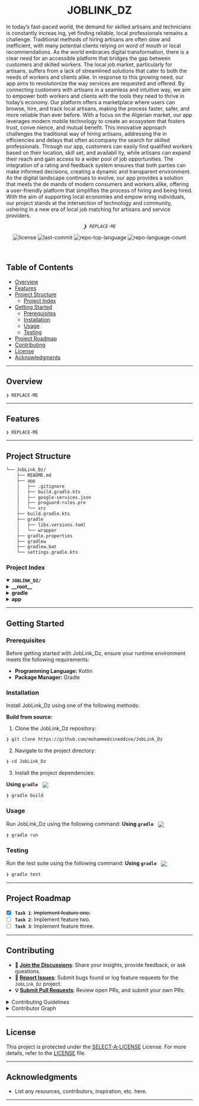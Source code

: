 <p align="center">
   
</p>
<p align="center"><h1 align="center">JOBLINK_DZ</h1></p>
 In today’s fast-paced world, the demand for skilled artisans and technicians is constantly increas
ing, yet finding reliable, local professionals remains a challenge. Traditional methods of hiring
 artisans are often slow and inefficient, with many potential clients relying on word of mouth or
 local recommendations. As the world embraces digital transformation, there is a clear need for
 an accessible platform that bridges the gap between customers and skilled workers. The local
 job market, particularly for artisans, suffers from a lack of streamlined solutions that cater to
 both the needs of workers and clients alike.
 In response to this growing need, our app aims to revolutionize the way services are requested
 and offered. By connecting customers with artisans in a seamless and intuitive way, we aim to
 empower both workers and clients with the tools they need to thrive in today’s economy. Our
 platform offers a marketplace where users can browse, hire, and track local artisans, making the
 process faster, safer, and more reliable than ever before. With a focus on the Algerian market,
 our app leverages modern mobile technology to create an ecosystem that fosters trust, conve
nience, and mutual benefit.
 This innovative approach challenges the traditional way of hiring artisans, addressing the in
efficiencies and delays that often accompany the search for skilled professionals. Through our
 app, customers can easily find qualified workers based on their location, skill set, and availabil
ity, while artisans can expand their reach and gain access to a wider pool of job opportunities.
 The integration of a rating and feedback system ensures that both parties can make informed
 decisions, creating a dynamic and transparent environment.
 As the digital landscape continues to evolve, our app provides a solution that meets the de
mands of modern consumers and workers alike, offering a user-friendly platform that simplifies
 the process of hiring and being hired. With the aim of supporting local economies and empow
ering individuals, our project stands at the intersection of technology and community, ushering
 in a new era of local job matching for artisans and service providers.
<p align="center">
	<em><code>❯ REPLACE-ME</code></em>
</p>
<p align="center">
	<img src="https://img.shields.io/github/license/mohammedzineddine/JobLink_Dz?style=default&logo=opensourceinitiative&logoColor=white&color=8600ff" alt="license">
	<img src="https://img.shields.io/github/last-commit/mohammedzineddine/JobLink_Dz?style=default&logo=git&logoColor=white&color=8600ff" alt="last-commit">
	<img src="https://img.shields.io/github/languages/top/mohammedzineddine/JobLink_Dz?style=default&color=8600ff" alt="repo-top-language">
	<img src="https://img.shields.io/github/languages/count/mohammedzineddine/JobLink_Dz?style=default&color=8600ff" alt="repo-language-count">
</p>
<p align="center"><!-- default option, no dependency badges. -->
</p>
<p align="center">
	<!-- default option, no dependency badges. -->
</p>
<br>

##  Table of Contents

- [ Overview](#-overview)
- [ Features](#-features)
- [ Project Structure](#-project-structure)
  - [ Project Index](#-project-index)
- [ Getting Started](#-getting-started)
  - [ Prerequisites](#-prerequisites)
  - [ Installation](#-installation)
  - [ Usage](#-usage)
  - [ Testing](#-testing)
- [ Project Roadmap](#-project-roadmap)
- [ Contributing](#-contributing)
- [ License](#-license)
- [ Acknowledgments](#-acknowledgments)

---

##  Overview

<code>❯ REPLACE-ME</code>

---

##  Features

<code>❯ REPLACE-ME</code>

---

##  Project Structure

```sh
└── JobLink_Dz/
    ├── README.md
    ├── app
    │   ├── .gitignore
    │   ├── build.gradle.kts
    │   ├── google-services.json
    │   ├── proguard-rules.pro
    │   └── src
    ├── build.gradle.kts
    ├── gradle
    │   ├── libs.versions.toml
    │   └── wrapper
    ├── gradle.properties
    ├── gradlew
    ├── gradlew.bat
    └── settings.gradle.kts
```


###  Project Index
<details open>
	<summary><b><code>JOBLINK_DZ/</code></b></summary>
	<details> <!-- __root__ Submodule -->
		<summary><b>__root__</b></summary>
		<blockquote>
			<table>
			<tr>
				<td><b><a href='https://github.com/mohammedzineddine/JobLink_Dz/blob/master/gradlew.bat'>gradlew.bat</a></b></td>
				<td><code>❯ REPLACE-ME</code></td>
			</tr>
			<tr>
				<td><b><a href='https://github.com/mohammedzineddine/JobLink_Dz/blob/master/build.gradle.kts'>build.gradle.kts</a></b></td>
				<td><code>❯ REPLACE-ME</code></td>
			</tr>
			<tr>
				<td><b><a href='https://github.com/mohammedzineddine/JobLink_Dz/blob/master/settings.gradle.kts'>settings.gradle.kts</a></b></td>
				<td><code>❯ REPLACE-ME</code></td>
			</tr>
			</table>
		</blockquote>
	</details>
	<details> <!-- gradle Submodule -->
		<summary><b>gradle</b></summary>
		<blockquote>
			<table>
			<tr>
				<td><b><a href='https://github.com/mohammedzineddine/JobLink_Dz/blob/master/gradle/libs.versions.toml'>libs.versions.toml</a></b></td>
				<td><code>❯ REPLACE-ME</code></td>
			</tr>
			</table>
		</blockquote>
	</details>
	<details> <!-- app Submodule -->
		<summary><b>app</b></summary>
		<blockquote>
			<table>
			<tr>
				<td><b><a href='https://github.com/mohammedzineddine/JobLink_Dz/blob/master/app/build.gradle.kts'>build.gradle.kts</a></b></td>
				<td><code>❯ REPLACE-ME</code></td>
			</tr>
			<tr>
				<td><b><a href='https://github.com/mohammedzineddine/JobLink_Dz/blob/master/app/google-services.json'>google-services.json</a></b></td>
				<td><code>❯ REPLACE-ME</code></td>
			</tr>
			<tr>
				<td><b><a href='https://github.com/mohammedzineddine/JobLink_Dz/blob/master/app/proguard-rules.pro'>proguard-rules.pro</a></b></td>
				<td><code>❯ REPLACE-ME</code></td>
			</tr>
			</table>
			<details>
				<summary><b>src</b></summary>
				<blockquote>
					<details>
						<summary><b>main</b></summary>
						<blockquote>
							<details>
								<summary><b>java</b></summary>
								<blockquote>
									<details>
										<summary><b>com</b></summary>
										<blockquote>
											<details>
												<summary><b>example</b></summary>
												<blockquote>
													<details>
														<summary><b>localjobs</b></summary>
														<blockquote>
															<table>
															<tr>
																<td><b><a href='https://github.com/mohammedzineddine/JobLink_Dz/blob/master/app/src/main/java/com/example/localjobs/notificationsScreen.kt'>notificationsScreen.kt</a></b></td>
																<td><code>❯ REPLACE-ME</code></td>
															</tr>
															<tr>
																<td><b><a href='https://github.com/mohammedzineddine/JobLink_Dz/blob/master/app/src/main/java/com/example/localjobs/MyApp.kt'>MyApp.kt</a></b></td>
																<td><code>❯ REPLACE-ME</code></td>
															</tr>
															<tr>
																<td><b><a href='https://github.com/mohammedzineddine/JobLink_Dz/blob/master/app/src/main/java/com/example/localjobs/MainActivity.kt'>MainActivity.kt</a></b></td>
																<td><code>❯ REPLACE-ME</code></td>
															</tr>
															</table>
															<details>
																<summary><b>notifications</b></summary>
																<blockquote>
																	<table>
																	<tr>
																		<td><b><a href='https://github.com/mohammedzineddine/JobLink_Dz/blob/master/app/src/main/java/com/example/localjobs/notifications/MyFirebaseMessagingService.kt'>MyFirebaseMessagingService.kt</a></b></td>
																		<td><code>❯ REPLACE-ME</code></td>
																	</tr>
																	</table>
																</blockquote>
															</details>
															<details>
																<summary><b>screen</b></summary>
																<blockquote>
																	<table>
																	<tr>
																		<td><b><a href='https://github.com/mohammedzineddine/JobLink_Dz/blob/master/app/src/main/java/com/example/localjobs/screen/introScreen.kt'>introScreen.kt</a></b></td>
																		<td><code>❯ REPLACE-ME</code></td>
																	</tr>
																	<tr>
																		<td><b><a href='https://github.com/mohammedzineddine/JobLink_Dz/blob/master/app/src/main/java/com/example/localjobs/screen/SettingsScreen.kt'>SettingsScreen.kt</a></b></td>
																		<td><code>❯ REPLACE-ME</code></td>
																	</tr>
																	<tr>
																		<td><b><a href='https://github.com/mohammedzineddine/JobLink_Dz/blob/master/app/src/main/java/com/example/localjobs/screen/MapScreen.kt'>MapScreen.kt</a></b></td>
																		<td><code>❯ REPLACE-ME</code></td>
																	</tr>
																	<tr>
																		<td><b><a href='https://github.com/mohammedzineddine/JobLink_Dz/blob/master/app/src/main/java/com/example/localjobs/screen/splashScreen.kt'>splashScreen.kt</a></b></td>
																		<td><code>❯ REPLACE-ME</code></td>
																	</tr>
																	<tr>
																		<td><b><a href='https://github.com/mohammedzineddine/JobLink_Dz/blob/master/app/src/main/java/com/example/localjobs/screen/RegisterLoginScreen.kt'>RegisterLoginScreen.kt</a></b></td>
																		<td><code>❯ REPLACE-ME</code></td>
																	</tr>
																	</table>
																	<details>
																		<summary><b>artisan</b></summary>
																		<blockquote>
																			<table>
																			<tr>
																				<td><b><a href='https://github.com/mohammedzineddine/JobLink_Dz/blob/master/app/src/main/java/com/example/localjobs/screen/artisan/ArtisanLoginScreen.kt'>ArtisanLoginScreen.kt</a></b></td>
																				<td><code>❯ REPLACE-ME</code></td>
																			</tr>
																			<tr>
																				<td><b><a href='https://github.com/mohammedzineddine/JobLink_Dz/blob/master/app/src/main/java/com/example/localjobs/screen/artisan/HomeArt.kt'>HomeArt.kt</a></b></td>
																				<td><code>❯ REPLACE-ME</code></td>
																			</tr>
																			<tr>
																				<td><b><a href='https://github.com/mohammedzineddine/JobLink_Dz/blob/master/app/src/main/java/com/example/localjobs/screen/artisan/ArtisanRegisterScreen.kt'>ArtisanRegisterScreen.kt</a></b></td>
																				<td><code>❯ REPLACE-ME</code></td>
																			</tr>
																			</table>
																		</blockquote>
																	</details>
																	<details>
																		<summary><b>user</b></summary>
																		<blockquote>
																			<table>
																			<tr>
																				<td><b><a href='https://github.com/mohammedzineddine/JobLink_Dz/blob/master/app/src/main/java/com/example/localjobs/screen/user/UserRegisterScreen.kt'>UserRegisterScreen.kt</a></b></td>
																				<td><code>❯ REPLACE-ME</code></td>
																			</tr>
																			<tr>
																				<td><b><a href='https://github.com/mohammedzineddine/JobLink_Dz/blob/master/app/src/main/java/com/example/localjobs/screen/user/UserJobDetailsScreen.kt'>UserJobDetailsScreen.kt</a></b></td>
																				<td><code>❯ REPLACE-ME</code></td>
																			</tr>
																			<tr>
																				<td><b><a href='https://github.com/mohammedzineddine/JobLink_Dz/blob/master/app/src/main/java/com/example/localjobs/screen/user/UserLoginScreen.kt'>UserLoginScreen.kt</a></b></td>
																				<td><code>❯ REPLACE-ME</code></td>
																			</tr>
																			<tr>
																				<td><b><a href='https://github.com/mohammedzineddine/JobLink_Dz/blob/master/app/src/main/java/com/example/localjobs/screen/user/ServicesScreen.kt'>ServicesScreen.kt</a></b></td>
																				<td><code>❯ REPLACE-ME</code></td>
																			</tr>
																			<tr>
																				<td><b><a href='https://github.com/mohammedzineddine/JobLink_Dz/blob/master/app/src/main/java/com/example/localjobs/screen/user/ProfileSettingsScreen.kt'>ProfileSettingsScreen.kt</a></b></td>
																				<td><code>❯ REPLACE-ME</code></td>
																			</tr>
																			<tr>
																				<td><b><a href='https://github.com/mohammedzineddine/JobLink_Dz/blob/master/app/src/main/java/com/example/localjobs/screen/user/HomeScreen.kt'>HomeScreen.kt</a></b></td>
																				<td><code>❯ REPLACE-ME</code></td>
																			</tr>
																			</table>
																		</blockquote>
																	</details>
																</blockquote>
															</details>
															<details>
																<summary><b>pref</b></summary>
																<blockquote>
																	<table>
																	<tr>
																		<td><b><a href='https://github.com/mohammedzineddine/JobLink_Dz/blob/master/app/src/main/java/com/example/localjobs/pref/dataStore.kt'>dataStore.kt</a></b></td>
																		<td><code>❯ REPLACE-ME</code></td>
																	</tr>
																	</table>
																</blockquote>
															</details>
															<details>
																<summary><b>jobPost</b></summary>
																<blockquote>
																	<table>
																	<tr>
																		<td><b><a href='https://github.com/mohammedzineddine/JobLink_Dz/blob/master/app/src/main/java/com/example/localjobs/jobPost/PostJobScreen.kt'>PostJobScreen.kt</a></b></td>
																		<td><code>❯ REPLACE-ME</code></td>
																	</tr>
																	<tr>
																		<td><b><a href='https://github.com/mohammedzineddine/JobLink_Dz/blob/master/app/src/main/java/com/example/localjobs/jobPost/PostJobViewModel.kt'>PostJobViewModel.kt</a></b></td>
																		<td><code>❯ REPLACE-ME</code></td>
																	</tr>
																	</table>
																</blockquote>
															</details>
															<details>
																<summary><b>Sessions</b></summary>
																<blockquote>
																	<table>
																	<tr>
																		<td><b><a href='https://github.com/mohammedzineddine/JobLink_Dz/blob/master/app/src/main/java/com/example/localjobs/Sessions/UserSessionManager.kt'>UserSessionManager.kt</a></b></td>
																		<td><code>❯ REPLACE-ME</code></td>
																	</tr>
																	</table>
																</blockquote>
															</details>
															<details>
																<summary><b>Data</b></summary>
																<blockquote>
																	<table>
																	<tr>
																		<td><b><a href='https://github.com/mohammedzineddine/JobLink_Dz/blob/master/app/src/main/java/com/example/localjobs/Data/JobViewModel.kt'>JobViewModel.kt</a></b></td>
																		<td><code>❯ REPLACE-ME</code></td>
																	</tr>
																	<tr>
																		<td><b><a href='https://github.com/mohammedzineddine/JobLink_Dz/blob/master/app/src/main/java/com/example/localjobs/Data/Job.kt'>Job.kt</a></b></td>
																		<td><code>❯ REPLACE-ME</code></td>
																	</tr>
																	</table>
																</blockquote>
															</details>
															<details>
																<summary><b>di</b></summary>
																<blockquote>
																	<table>
																	<tr>
																		<td><b><a href='https://github.com/mohammedzineddine/JobLink_Dz/blob/master/app/src/main/java/com/example/localjobs/di/firebaseModule.kt'>firebaseModule.kt</a></b></td>
																		<td><code>❯ REPLACE-ME</code></td>
																	</tr>
																	<tr>
																		<td><b><a href='https://github.com/mohammedzineddine/JobLink_Dz/blob/master/app/src/main/java/com/example/localjobs/di/appModule.kt'>appModule.kt</a></b></td>
																		<td><code>❯ REPLACE-ME</code></td>
																	</tr>
																	<tr>
																		<td><b><a href='https://github.com/mohammedzineddine/JobLink_Dz/blob/master/app/src/main/java/com/example/localjobs/di/JobListViewModel.kt'>JobListViewModel.kt</a></b></td>
																		<td><code>❯ REPLACE-ME</code></td>
																	</tr>
																	</table>
																</blockquote>
															</details>
															<details>
																<summary><b>ui</b></summary>
																<blockquote>
																	<details>
																		<summary><b>theme</b></summary>
																		<blockquote>
																			<table>
																			<tr>
																				<td><b><a href='https://github.com/mohammedzineddine/JobLink_Dz/blob/master/app/src/main/java/com/example/localjobs/ui/theme/Theme.kt'>Theme.kt</a></b></td>
																				<td><code>❯ REPLACE-ME</code></td>
																			</tr>
																			<tr>
																				<td><b><a href='https://github.com/mohammedzineddine/JobLink_Dz/blob/master/app/src/main/java/com/example/localjobs/ui/theme/Type.kt'>Type.kt</a></b></td>
																				<td><code>❯ REPLACE-ME</code></td>
																			</tr>
																			<tr>
																				<td><b><a href='https://github.com/mohammedzineddine/JobLink_Dz/blob/master/app/src/main/java/com/example/localjobs/ui/theme/Color.kt'>Color.kt</a></b></td>
																				<td><code>❯ REPLACE-ME</code></td>
																			</tr>
																			</table>
																		</blockquote>
																	</details>
																</blockquote>
															</details>
														</blockquote>
													</details>
												</blockquote>
											</details>
										</blockquote>
									</details>
								</blockquote>
							</details>
						</blockquote>
					</details>
					<details>
						<summary><b>androidTest</b></summary>
						<blockquote>
							<details>
								<summary><b>java</b></summary>
								<blockquote>
									<details>
										<summary><b>com</b></summary>
										<blockquote>
											<details>
												<summary><b>example</b></summary>
												<blockquote>
													<details>
														<summary><b>localjobs</b></summary>
														<blockquote>
															<table>
															<tr>
																<td><b><a href='https://github.com/mohammedzineddine/JobLink_Dz/blob/master/app/src/androidTest/java/com/example/localjobs/ExampleInstrumentedTest.kt'>ExampleInstrumentedTest.kt</a></b></td>
																<td><code>❯ REPLACE-ME</code></td>
															</tr>
															</table>
														</blockquote>
													</details>
												</blockquote>
											</details>
										</blockquote>
									</details>
								</blockquote>
							</details>
						</blockquote>
					</details>
					<details>
						<summary><b>test</b></summary>
						<blockquote>
							<details>
								<summary><b>java</b></summary>
								<blockquote>
									<details>
										<summary><b>com</b></summary>
										<blockquote>
											<details>
												<summary><b>example</b></summary>
												<blockquote>
													<details>
														<summary><b>localjobs</b></summary>
														<blockquote>
															<table>
															<tr>
																<td><b><a href='https://github.com/mohammedzineddine/JobLink_Dz/blob/master/app/src/test/java/com/example/localjobs/ExampleUnitTest.kt'>ExampleUnitTest.kt</a></b></td>
																<td><code>❯ REPLACE-ME</code></td>
															</tr>
															</table>
														</blockquote>
													</details>
												</blockquote>
											</details>
										</blockquote>
									</details>
								</blockquote>
							</details>
						</blockquote>
					</details>
				</blockquote>
			</details>
		</blockquote>
	</details>
</details>

---
##  Getting Started

###  Prerequisites

Before getting started with JobLink_Dz, ensure your runtime environment meets the following requirements:

- **Programming Language:** Kotlin
- **Package Manager:** Gradle


###  Installation

Install JobLink_Dz using one of the following methods:

**Build from source:**

1. Clone the JobLink_Dz repository:
```sh
❯ git clone https://github.com/mohammedzineddine/JobLink_Dz
```

2. Navigate to the project directory:
```sh
❯ cd JobLink_Dz
```

3. Install the project dependencies:


**Using `gradle`** &nbsp; [<img align="center" src="https://img.shields.io/badge/Kotlin-0095D5.svg?style={badge_style}&logo=kotlin&logoColor=white" />](https://kotlinlang.org/)

```sh
❯ gradle build
```




###  Usage
Run JobLink_Dz using the following command:
**Using `gradle`** &nbsp; [<img align="center" src="https://img.shields.io/badge/Kotlin-0095D5.svg?style={badge_style}&logo=kotlin&logoColor=white" />](https://kotlinlang.org/)

```sh
❯ gradle run
```


###  Testing
Run the test suite using the following command:
**Using `gradle`** &nbsp; [<img align="center" src="https://img.shields.io/badge/Kotlin-0095D5.svg?style={badge_style}&logo=kotlin&logoColor=white" />](https://kotlinlang.org/)

```sh
❯ gradle test
```


---
##  Project Roadmap

- [X] **`Task 1`**: <strike>Implement feature one.</strike>
- [ ] **`Task 2`**: Implement feature two.
- [ ] **`Task 3`**: Implement feature three.

---

##  Contributing

- **💬 [Join the Discussions](https://github.com/mohammedzineddine/JobLink_Dz/discussions)**: Share your insights, provide feedback, or ask questions.
- **🐛 [Report Issues](https://github.com/mohammedzineddine/JobLink_Dz/issues)**: Submit bugs found or log feature requests for the `JobLink_Dz` project.
- **💡 [Submit Pull Requests](https://github.com/mohammedzineddine/JobLink_Dz/blob/main/CONTRIBUTING.md)**: Review open PRs, and submit your own PRs.

<details closed>
<summary>Contributing Guidelines</summary>

1. **Fork the Repository**: Start by forking the project repository to your github account.
2. **Clone Locally**: Clone the forked repository to your local machine using a git client.
   ```sh
   git clone https://github.com/mohammedzineddine/JobLink_Dz
   ```
3. **Create a New Branch**: Always work on a new branch, giving it a descriptive name.
   ```sh
   git checkout -b new-feature-x
   ```
4. **Make Your Changes**: Develop and test your changes locally.
5. **Commit Your Changes**: Commit with a clear message describing your updates.
   ```sh
   git commit -m 'Implemented new feature x.'
   ```
6. **Push to github**: Push the changes to your forked repository.
   ```sh
   git push origin new-feature-x
   ```
7. **Submit a Pull Request**: Create a PR against the original project repository. Clearly describe the changes and their motivations.
8. **Review**: Once your PR is reviewed and approved, it will be merged into the main branch. Congratulations on your contribution!
</details>

<details closed>
<summary>Contributor Graph</summary>
<br>
<p align="left">
   <a href="https://github.com{/mohammedzineddine/JobLink_Dz/}graphs/contributors">
      <img src="https://contrib.rocks/image?repo=mohammedzineddine/JobLink_Dz">
   </a>
</p>
</details>

---

##  License

This project is protected under the [SELECT-A-LICENSE](https://choosealicense.com/licenses) License. For more details, refer to the [LICENSE](https://choosealicense.com/licenses/) file.

---

##  Acknowledgments

- List any resources, contributors, inspiration, etc. here.

---
